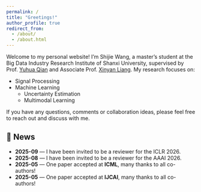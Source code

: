 ```yaml
---
permalink: /
title: "Greetings!"
author_profile: true
redirect_from: 
  - /about/
  - /about.html
---
```


Welcome to my personal website! I’m Shijie Wang, a master’s student at the Big Data Industry Research Institute of Shanxi University, supervised by Prof. [Yuhua Qian](http://dig.sxu.edu.cn/qyh/) and Associate Prof. [Xinyan Liang](https://xinyanliang.github.io/). My research focuses on:

- Signal Processing  
- Machine Learning  
  - Uncertainty Estimation  
  - Multimodal Learning
  
If you have any questions, comments or collaboration ideas, please feel free to reach out and discuss with me.

## 📰 News

- **2025-09** — I have been invited to be a reviewer for the ICLR 2026.
- **2025-08** — I have been invited to be a reviewer for the AAAI 2026.
- **2025-05** — One paper accepted at **ICML**, many thanks to all co-authors!  
- **2025-05** — One paper accepted at **IJCAI**, many thanks to all co-authors!
